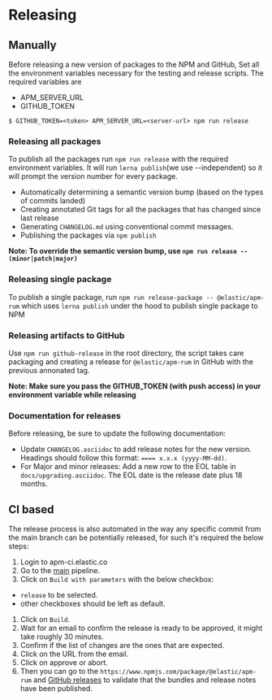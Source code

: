 # Releasing

## Manually

Before releasing a new version of packages to the NPM and GitHub, Set all the environment variables necessary for the testing and release scripts. The required variables are
- APM_SERVER_URL
- GITHUB_TOKEN

```
$ GITHUB_TOKEN=<token> APM_SERVER_URL=<server-url> npm run release
```

### Releasing all packages

To publish all the packages run `npm run release` with the required environment variables. It will run `lerna publish`(we use --independent) so it will prompt the version number for every package.

- Automatically determining a semantic version bump (based on the types of commits landed)
- Creating annotated Git tags for all the packages that has changed since last release
- Generating `CHANGELOG.md` using conventional commit messages.
- Publishing the packages via `npm publish`

**Note: To override the semantic version bump, use `npm run release -- (minor|patch|major)`**

### Releasing single package

To publish a single package, run `npm run release-package -- @elastic/apm-rum` which uses `lerna publish` under the hood to publish single package to NPM

### Releasing artifacts to GitHub

Use `npm run github-release` in the root directory, the script takes care packaging and creating a release for `@elastic/apm-rum` in GitHub with the previous annonated tag.

**Note: Make sure you pass the GITHUB_TOKEN (with push access) in your environment variable while releasing**

### Documentation for releases

Before releasing, be sure to update the following documentation:

- Update `CHANGELOG.asciidoc` to add release notes for the new version. Headings should follow this format: `==== x.x.x (yyyy-MM-dd)`.
- For Major and minor releases: Add a new row to the EOL table in `docs/upgrading.asciidoc`. The EOL date is the release date plus 18 months.

## CI based

The release process is also automated in the way any specific commit from the main branch can be potentially released, for such it's required the below steps:

1. Login to apm-ci.elastic.co
1. Go to the [main](https://apm-ci.elastic.co/job/apm-agent-rum/job/apm-agent-rum-mbp/job/main/) pipeline.
1. Click on `Build with parameters` with the below checkbox:
  * `release` to be selected.
  * other checkboxes should be left as default.
1. Click on `Build`.
1. Wait for an email to confirm the release is ready to be approved, it might take roughly 30 minutes.
1. Confirm if the list of changes are the ones that are expected.
1. Click on the URL from the email.
1. Click on approve or abort.
1. Then you can go to the `https://www.npmjs.com/package/@elastic/apm-rum` and [GitHub releases](https://github.com/elastic/apm-agent-rum-js/releases) to validate that the bundles and release notes have been published.
